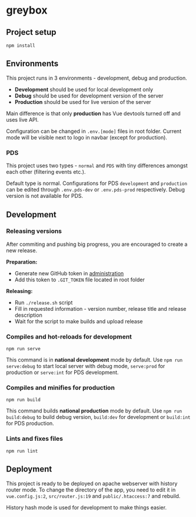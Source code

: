 # greybox

## Project setup
```
npm install
```
## Environments
This project runs in 3 environments - development, debug and production.

- **Development** should be used for local development only
- **Debug** should be used for development version of the server
- **Production** should be used for live version of the server

Main difference is that only **production** has Vue devtools turned off and uses live API.

Configuration can be changed in `.env.[mode]` files in root folder. Current mode will be visible next to logo in navbar (except for production).

### PDS
This project uses two types - `normal` and `PDS` with tiny differences amongst each other (filtering events etc.). 

Default type is normal. Configurations for PDS `development` and `production` can be edited through `.env.pds-dev` or `.env.pds-prod` respectively. Debug version is not available for PDS.
## Development
### Releasing versions
After commiting and pushing big progress, you are encouraged to create a new release.

**Preparation:**
- Generate new GitHub token in [administration](https://github.com/settings/tokens)
- Add this token to `.GIT_TOKEN` file located in root folder

**Releasing:**
- Run `./release.sh` script
- Fill in requested information - version number, release title and release description
- Wait for the script to make builds and upload release

### Compiles and hot-reloads for development
```
npm run serve
```

This command is in **national development** mode by default. Use `npm run serve:debug` to start local server with debug mode, `serve:prod` for production or `serve:int` for PDS development.

### Compiles and minifies for production
```
npm run build
```

This command builds **national production** mode by default. Use `npm run build:debug` to build debug version, `build:dev` for development or `build:int` for PDS production.


### Lints and fixes files
```
npm run lint
```

## Deployment
This project is ready to be deployed on apache webserver with history router mode. To change the directory of the app, you need to edit it in `vue.config.js:2`, `src/router.js:19` and `public/.htaccess:7` and rebuild.

History hash mode is used for development to make things easier.